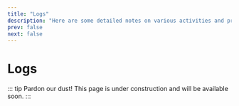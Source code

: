 ```yaml
---
title: "Logs"
description: "Here are some detailed notes on various activities and projects I have been involved in over the past few years"
prev: false
next: false
---
```


# Logs

::: tip
Pardon our dust! This page is under construction and will be available soon.
:::